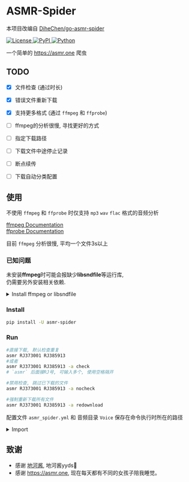 # ASMR-Spider

本项目改编自 [DiheChen/go-asmr-spider](https://github.com/DiheChen/go-asmr-spider/tree/python)

<div>

<a href="./LICENSE">
    <img src="https://img.shields.io/github/license/tkgs0/asmr-spider.svg" alt="License">
</a>
<a href="https://pypi.python.org/pypi/asmr-spider">
    <img src="https://img.shields.io/pypi/v/asmr-spider.svg" alt="PyPI">
</a>
<a href="https://www.python.org">
    <img src="https://img.shields.io/badge/python-3.9+-blue.svg" alt="Python">
</a>

</div>

一个简单的 <https://asmr.one> 爬虫


## TODO

- [x] 文件检查 (通过时长)
- [x] 错误文件重新下载
- [x] 支持更多格式 (通过 `ffmpeg` 和 `ffprobe`)
- [ ] ffmpeg的分析很慢, 寻找更好的方式
- [ ] 指定下载路径
- [ ] 下载文件中途停止记录
- [ ] 断点续传
- [ ] 下载自动分类配置


## 使用

不使用 `ffmpeg` 和 `ffprobe` 时仅支持 `mp3` `wav` `flac` 格式的音频分析  
  
[ffmpeg Documentation](https://www.ffmpeg.org/)  
[ffprobe Documentation](https://www.ffmpeg.org/ffprobe.html)  
  
目前 `ffmpeg` 分析很慢, 平均一个文件3s以上  
  
  
### 已知问题

未安装**ffmpeg**时可能会报缺少**libsndfile**等运行库,  
仍需要另外安装相关依赖.
  

<details>
  <summary>Install ffmpeg or libsndfile</summary>

  <details>
    <summary>Debian/Ubuntu安装</summary>

    ```
    apt update && apt install ffmpeg
    ```
    **或者**:
    ```
    apt update && apt install libsndfile1
    ```

  </details>

  <details>
    <summary>ArchLinux安装</summary>

    ```
    pacman -Syu ffmpeg
    ```
    **或者**:
    ```
    pacman -Syu libsndfile
    ```

  </details>

  <details>
    <summary>Mac安装</summary>

    ```
    brew install ffmpeg
    ```

  </details>

  <details>
    <summary>Windows安装</summary>

    请参考 [ffmpeg Documentation](https://www.ffmpeg.org/) 自行解决

  </details>

</details>


### Install

```bash
pip install -U asmr-spider
```


### Run

```bash
#直接下载, 默认检查重复
asmr RJ373001 RJ385913
#或者
asmr RJ373001 RJ385913 -a check
# `asmr` 后面接RJ号, 可输入多个, 使用空格隔开

#禁用检查, 跳过已下载的文件
asmr RJ373001 RJ385913 -a nocheck

#强制重新下载所有文件
asmr RJ373001 RJ385913 -a redownload
```

配置文件 `asmr_spider.yml` 和 音频目录 `Voice` 保存在命令执行时所在的路径

<details>
  <summary>Import</summary>

```python3
from asmr_spider import dload

async def demo():
    args = ['RJ373001', 'RJ385913']
    action = 'check'  # 'check', 'redownload', 'nocheck'
    await dload(args, action)
```

`asmr_spider.yml` 和 `Voice` 将保存在你自己的项目根路径

</details>

## 致谢

- 感谢 [地河酱](https://github.com/DiheChen), 地河酱yyds🤗
- 感谢 <https://asmr.one>, 现在每天都有不同的女孩子陪我睡觉。
